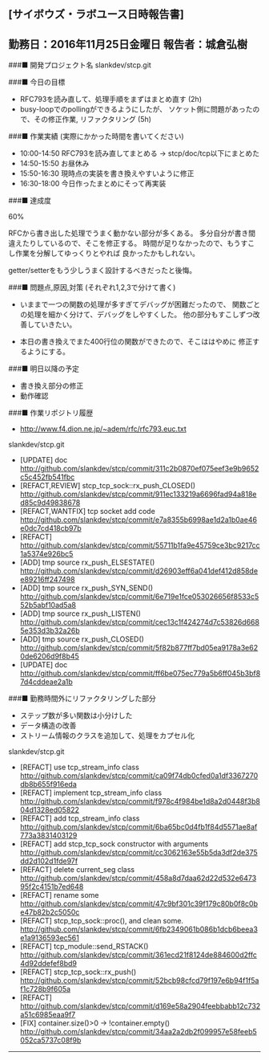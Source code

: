 

[サイボウズ・ラボユース日時報告書]
---------------------------------------------------------------------------
勤務日：2016年11月25日金曜日
報告者：城倉弘樹
---------------------------------------------------------------------------

###■ 開発プロジェクト名
 slankdev/stcp.git


###■ 今日の目標

 - RFC793を読み直して、処理手順をまずはまとめ直す (2h)
 - busy-loopでのpollingができるようにしたが、
   ソケット側に問題があったので、その修正作業, リファクタリング (5h)


###■ 作業実績 (実際にかかった時間を書いてください)

 - 10:00-14:50 RFC793を読み直してまとめる -> stcp/doc/tcp以下にまとめた
 - 14:50-15:50 お昼休み
 - 15:50-16:30 現時点の実装を書き換えやすいように修正
 - 16:30-18:00 今日作ったまとめにそって再実装


###■ 達成度

60%

RFCから書き出した処理でうまく動かない部分が多くある。
多分自分が書き間違えたりしているので、そこを修正する。
時間が足りなかったので、もうすこし作業を分解してゆっくりとやれば
良かったかもしれない。

getter/setterをもう少しうまく設計するべきだったと後悔。

###■ 問題点,原因,対策 (それぞれ1,2,3で分けて書く)

 - いままで一つの関数の処理が多すぎてデバッグが困難だったので、
   関数ごとの処理を細かく分けて、デバッグをしやすくした。
   他の部分もすこしずつ改善していきたい。

 - 本日の書き換えでまた400行位の関数ができたので、そこははやめに
   修正するようにする。


###■ 明日以降の予定

 - 書き換え部分の修正
 - 動作確認


###■ 作業リポジトリ履歴

 - http://www.f4.dion.ne.jp/~adem/rfc/rfc793.euc.txt

slankdev/stcp.git
 - [UPDATE] doc
   http://github.com/slankdev/stcp/commit/311c2b0870ef075eef3e9b9652c5c452fb541fbc
 - [REFACT,REVIEW] stcp_tcp_sock::rx_push_CLOSED()
   http://github.com/slankdev/stcp/commit/911ec133219a6696fad94a818ed85c9d49838678
 - [REFACT,WANTFIX] tcp socket add code
   http://github.com/slankdev/stcp/commit/e7a8355b6998ae1d2a1b0ae46e0dc7cd418cb97b
 - [REFACT]
   http://github.com/slankdev/stcp/commit/55711b1fa9e45759ce3bc9217cc1a5374e926bc5
 - [ADD] tmp source rx_push_ELSESTATE()
   http://github.com/slankdev/stcp/commit/d26903eff6a041def412d858dee89216ff247498
 - [ADD] tmp source rx_push_SYN_SEND()
   http://github.com/slankdev/stcp/commit/6e719e1fce053026656f8533c552b5abf10ad5a8
 - [ADD] tmp source rx_push_LISTEN()
   http://github.com/slankdev/stcp/commit/cec13c1f424274d7c53826d6685e353d3b32a26b
 - [ADD] tmp source rx_push_CLOSED()
   http://github.com/slankdev/stcp/commit/5f82b877ff7bd05ea9178a3e620de6206d9f8b45
 - [UPDATE] doc
   http://github.com/slankdev/stcp/commit/ff6be075ec779a5b6ff045b3bf87d4cddeae2a1b




###■ 勤務時間外にリファクタリングした部分

 - ステップ数が多い関数は小分けした
 - データ構造の改善
 - ストリーム情報のクラスを追加して、処理をカプセル化

slankdev/stcp.git
 - [REFACT] use tcp_stream_info class
   http://github.com/slankdev/stcp/commit/ca09f74db0cfed0a1df3367270db8b655f916eda
 - [REFACT] implement tcp_stream_info class
   http://github.com/slankdev/stcp/commit/f978c4f984be1d8a2d0448f3b804d1328ed05822
 - [REFACT] add tcp_stream_info class
   http://github.com/slankdev/stcp/commit/6ba65bc0d4fb1f84d5571ae8af773a3831403129
 - [REFACT] add stcp_tcp_sock constructor with arguments
   http://github.com/slankdev/stcp/commit/cc3062163e55b5da3df2de375dd2d102d1fde97f
 - [REFACT] delete current_seg class
   http://github.com/slankdev/stcp/commit/458a8d7daa62d22d532e647395f2c4151b7ed648
 - [REFACT] rename some
   http://github.com/slankdev/stcp/commit/47c9bf301c39f179c80b0f8c0be47b82b2c5050c
 - [REFACT] stcp_tcp_sock::proc(), and clean some.
   http://github.com/slankdev/stcp/commit/6fb2349061b086b1dcb6beea3e1a9136593ec561
 - [REFACT] tcp_module::send_RSTACK()
   http://github.com/slankdev/stcp/commit/361ecd21f8124de884600d2ffc4d92ddefef8bd9
 - [REFACT] stcp_tcp_sock::rx_push()
   http://github.com/slankdev/stcp/commit/52bcb98cfcd79f197e6b94f1f5af1c728b9f605a
 - [REFACT]
   http://github.com/slankdev/stcp/commit/d169e58a2904feebbabb12c732a51c6985eaa9f7
 - [FIX] container.size()>0 -> !container.empty()
   http://github.com/slankdev/stcp/commit/34aa2a2db2f099957e58feeb5052ca5737c08f9b

---------------------------------------------------------------------------

